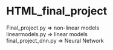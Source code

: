 # HTML_final_project
Final_project.py => non-linear models  
linearmodels.py => linear models  
final_project_dnn.py => Neural Network
